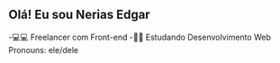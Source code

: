 ## Olá! Eu sou Nerias Edgar
-💻💻 Freelancer com Front-end
-📝📝 Estudando Desenvolvimento Web
Pronouns: ele/dele
